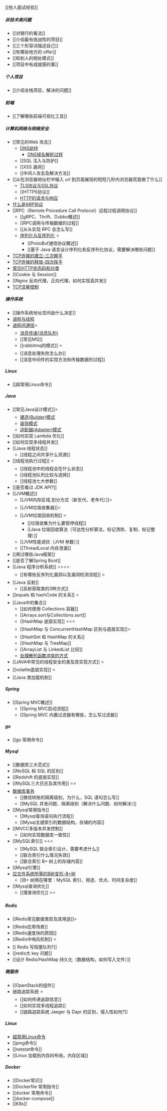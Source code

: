 [[他人面试经验]]
##### 非技术类问题
- [[对银行的看法]]
- [[介绍最有挑战性的项目]]
- [[三个形容词描述自己]]
- [[有哪些地方的 offer]]
- [[和别人的相处模式]]
- [[项目中有成就感的事]]
##### 个人项目
- [[介绍全栈项目，解决的问题]]
##### 前端
- [[了解哪些前端可视化工具]]
##### 计算机网络与网络安全
- [[常见的Web 攻击]]
	- [DNS劫持](DNS劫持.md)
		- [DNS域名解析过程](../../考研/408/计算机网络/DNS域名解析过程.md)
	- [[SQL 注入与防护]]
	- [[XSS 漏洞]]
	- [[中间人攻击及解决方法]]
- [[从在浏览器地址栏中输入 url 到页面展现的短短几秒内浏览器究竟做了什么]]
	- [TLS协议与SSL协议](TLS协议与SSL协议.md)
	- [[HTTPS协议]]
	- [HTTP的请求与响应](../../考研/408/计算机网络/HTTP的请求与响应.md)
- [什么是ARP协议](../../考研/408/计算机网络/什么是ARP协议.md)
- [[RPC（Remote Procedure Call Protocol）远程过程调用协议]]
	- [[gRPC、Thrift、Dubbo概述]]
	- [[RPC调用与传输数据的过程]]
	- [[从头实现 RPC 会怎么写]]
	- [序列化与反序列化](序列化与反序列化.md) ⭐
		- [[ProtoBuf通信协议概述]]
		- [[基于 Java 语言设计序列化和反序列化协议，需要解决哪些问题]]
- [TCP连接的建立-三次握手](../../考研/408/计算机网络/TCP连接的建立-三次握手.md)
- [TCP连接的释放-四次挥手](../../考研/408/计算机网络/TCP连接的释放-四次挥手.md)
- [常见HTTP状态码和分类](../../考研/408/计算机网络/常见HTTP状态码和分类.md)
- [[Cookie 与 Session]]
- [[Nginx 反向代理，正向代理，如何实现高并发]]
- [TCP流量控制](../../考研/408/计算机网络/TCP流量控制.md)
##### 操作系统
- [[操作系统地址空间由什么决定]]
- [进程与线程](../../考研/408/操作系统/进程与线程.md)
- [进程间通信](../../考研/408/操作系统/进程间通信.md)⭐
	- [消息传递(消息队列)](../../考研/408/操作系统/消息传递(消息队列).md)
	- [[常见MQ]]
	- [[rabbitmq的模式]] ⭐
	- [[消息处理失败怎么办]]
	- [[消息中间件的实现方法和传输数据的过程]]
##### Linux
- [[超常用Linux命令]]
##### Java
- [[常见Java设计模式]]⭐
	- [建造(Builder)模式](建造(Builder)模式.md)
	- [装饰模式](装饰模式.md)
	- [适配器(Adapter)模式](适配器(Adapter)模式.md)
- [[如何实现 Lambda 优化]]
- [[如何实现多线程并发]]
- [[Java 线程状态]]
	- [[线程之间共享什么资源]]
- [[线程池执行过程]] ⭐
	- [[线程池中的线程会在什么状态]]
	- [[线程池队列比较与选择]]
	- [[线程池七大参数]]
- [[是否看过 JDK API?]]
- [[JVM概述]]
	- [[JVM内存区域,划分方式（新生代、老年代）]]⭐
	- [[JVM垃圾收集器]]⭐
	- [[JVM垃圾回收机制]] ⭐
		- [[垃圾收集为什么要暂停线程]]
		- [[Java 垃圾回收算法（可达性分析算法，标记清除、复制、标记整理）]]
	- [[JVM性能调优（JVM 参数）]]
	- [[ThreadLocal 内存泄漏]]
- [[用过哪些Java框架]]
- [[是否了解Spring Boot]]
- [[Java 程序分析系统]] ⭐⭐⭐⭐
	- [[有哪些反序列化漏洞以及漏洞检测流程]] ⭐
- [[Java 反射]]
	- [[反射获取类的3种方式]]
- [[equals 和 hashCode 的关系]] ⭐
- [[Java中的集合]]
	- [[如何使用 Collections 容器]]
	- [[Arrays.sort与Collections.sort]]
	- [[HashMap 底层实现]] ⭐⭐⭐
	- [[HashMap 与 ConcurrentHashMap 区别与底层实现]]⭐
	- [[HashSet 和 HashMap 的关系]]
	- [[HashMap 与 TreeMap]]
	- [[ArrayList 与 LinkedList 比较]]
	- [处理散列函数冲突的方式](../../考研/408/数据结构/处理散列函数冲突的方式.md)
- [[JAVA中常见的线程安全的类及其实现方式]] ⭐
- [[volatile底层实现]] ⭐
- [[Java 类加载机制]]
##### Spring
- [[Spring MVC概述]]
	- [[Spring MVC启动流程]]
	- [[Spring MVC 内置过滤器有哪些，怎么写过滤器]]

##### go
- [[go 常用命令]]
##### Mysql
- [[数据库三大范式]]
- [[NoSQL 和 SQL 的区别]]
- [[Redshift 的底层实现]]
- [[MySQL三大日志及其作用]] ⭐⭐
- [数据库事务](数据库事务.md)
	- [[微信转账的隔离级别，为什么，SQL 语句怎么写]]
	- [[MySQL 并发问题、隔离级别（解决什么问题、如何解决）]]
- [[Mysql常用指令]]
	- [[Mysql查询语句执行流程]]
	- [[Mysql主键索引的数据结构，存储的内容]]
- [[MVCC多版本并发控制]]
	- [[如何实现数据库一致性]]
- [[MySQL索引]] ⭐⭐⭐
	- [[MySQL 联合索引设计，需要考虑什么]]
	- [[联合索引什么情况失效]]
	- [[联合索引 B+ 树上的存储内容]]
- [[Mysql引擎]]
- [应文件系统所需的B树变形-B+树](../../考研/408/数据结构/应文件系统所需的B树变形-B+树.md)
	- [[B+ 树用在哪里：MySQL 索引、用途、优点、时间复杂度]]
- [[Mysql查询优化]]
	- [[慢查询优化]] ⭐⭐
##### Redis
- [[Redis常见数据类型及其用途]]⭐
- [[Redis应用场景]]
- [[Redis速度快的原因]]
- [[Redis中哨兵机制]] ⭐
- [[ Redis 写阻塞队列?]]
- [[redis大 key 问题]]
- [[设计 Redis/HashMap 持久化（数据结构，如何写入文件）]]
##### 微服务
- [[OpenStack的组件]]
- 链路追踪系统 ⭐
	- [[如何传递追踪信息]]
	- [[如何实现多线程追踪]]
	- [[链路追踪系统 Jaeger 与 Dapr 的区别，侵入性如何?]]
##### Linux
- [超常用Linux命令](超常用Linux命令.md)
- [[ping命令]]
- [[netstat命令]]
- [[Linux 加载到内存的布局，内存区域]]
##### Docker
- [[Docker常识]]
- [[Dockerfile 常用指令]]
- [[docker 常用命令]]
- [[docker-compose]]
- [[K8s]]
